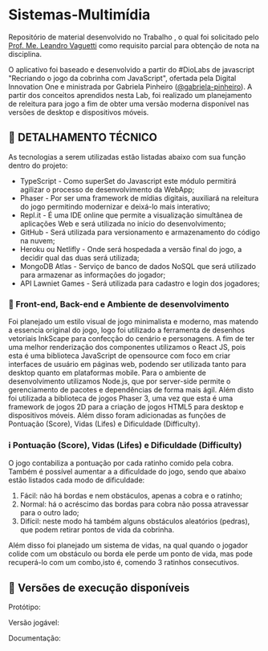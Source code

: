 # Sistemas-Multimídia
Repositório de material desenvolvido no Trabalho , o qual foi solicitado pelo [Prof. Me. Leandro Vaguetti](https://www.escavador.com/sobre/3762616/leandro-vaguetti) como requisito parcial para obtenção de nota na disciplina.

O aplicativo foi baseado e desenvolvido a partir do #DioLabs de javascript "Recriando o jogo da cobrinha com JavaScript", ofertada pela Digital Innovation One e ministrada por Gabriela Pinheiro ([@gabriela-pinheiro](https://github.com/gabriela-pinheiro)). A partir dos conceitos aprendidos nesta Lab, foi realizado um planejamento de releitura para jogo a fim de obter uma versão moderna disponível nas versões de desktop e dispositivos móveis.

## :rocket: DETALHAMENTO TÉCNICO

As tecnologias a serem utilizadas estão listadas abaixo com sua função dentro do projeto:

- TypeScript - Como superSet do Javascript este módulo permitirá agilizar o processo de desenvolvimento da WebApp;
- Phaser - Por ser uma framework de mídias digitais, auxiliará na releitura do jogo permitindo modernizar e deixá-lo mais interativo;
- Repl.it - É uma IDE online que permite a visualização simultânea de aplicações Web e será utilizada no início do desenvolvimento;
- GitHub - Será utilizada para versionamento e armazenamento do código na nuvem;
- Heroku ou Netlifly - Onde será hospedada a versão final do jogo, a decidir qual das duas será utilizada;
- MongoDB Atlas - Serviço de banco de dados NoSQL que será utilizado para armazenar as informações do jogador;
- API Lawniet Games - Será utilizada para cadastro e login dos jogadores;

### :seedling: Front-end, Back-end e Ambiente de desenvolvimento

Foi planejado um estilo visual de jogo minimalista e moderno, mas matendo a essencia original do jogo, logo foi utilizado a ferramenta de desenhos vetoriais InkScape para confecção do cenário e personagens.
A fim de ter uma melhor renderização dos componentes utilizamos o React JS, pois esta é uma biblioteca JavaScript de opensource com foco em criar interfaces de usuário em páginas web, podendo ser utilizada tanto para desktop quanto em plataformas mobile. 
Para o ambiente de desenvolvimento utilizamos Node.js, que por server-side permite o gerenciamento de pacotes e dependências de forma mais ágil.
Além disto foi  utilizada a biblioteca de jogos Phaser 3, uma vez que esta é uma framework de jogos 2D para a criação de jogos HTML5 para desktop e dispositivos móveis. Além disso foram adicionadas as funções de Pontuação (Score), Vidas (Lifes) e Dificuldade (Difficulty). 

### :information_source: Pontuação (Score), Vidas (Lifes) e Dificuldade (Difficulty)

O jogo contabiliza a pontuação por cada ratinho comido pela cobra. Também é possível aumentar a a dificuldade do jogo, sendo que abaixo estão listados cada modo de dificuldade:

1. Fácil: não há bordas e nem obstáculos, apenas a cobra e o ratinho;
2. Normal: há o acréscimo das bordas para cobra não possa atravessar para o outro lado;
3. Difícil: neste modo há também alguns obstáculos aleatórios (pedras), que podem retirar pontos de vida da cobrinha.

Além disso foi planejado um sistema de vidas, na qual quando o jogador colide com um obstáculo ou borda ele perde um ponto de vida, mas pode recuperá-lo com um combo,isto é, comendo 3 ratinhos consecutivos.

## :link: Versões de execução disponíveis

Protótipo:

Versão jogável:

Documentação:

